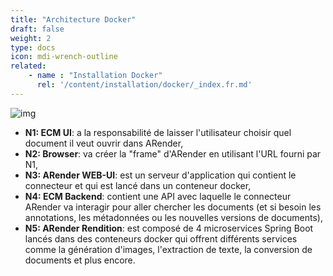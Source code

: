 ```yaml
---
title: "Architecture Docker"
draft: false
weight: 2
type: docs
icon: mdi-wrench-outline
related:
    - name : "Installation Docker"
      rel: '/content/installation/docker/_index.fr.md'
---
```


![img]([shortcode])

* **N1: ECM UI**: a la responsabilité de laisser l'utilisateur choisir quel document il veut ouvrir dans ARender,
* **N2: Browser**: va créer la "frame" d'ARender en utilisant l'URL fourni par N1,
* **N3: ARender WEB-UI**: est un serveur d'application qui contient le connecteur et qui est lancé dans un conteneur docker,
* **N4: ECM Backend**: contient une API avec laquelle le connecteur ARender va interagir pour aller chercher les documents 
(et si besoin les annotations, les métadonnées ou les nouvelles versions de documents),
* **N5: ARender Rendition**: est composé de 4 microservices Spring Boot lancés dans des conteneurs docker qui offrent différents services comme la génération d'images, l'extraction de texte, la conversion de documents et plus encore.